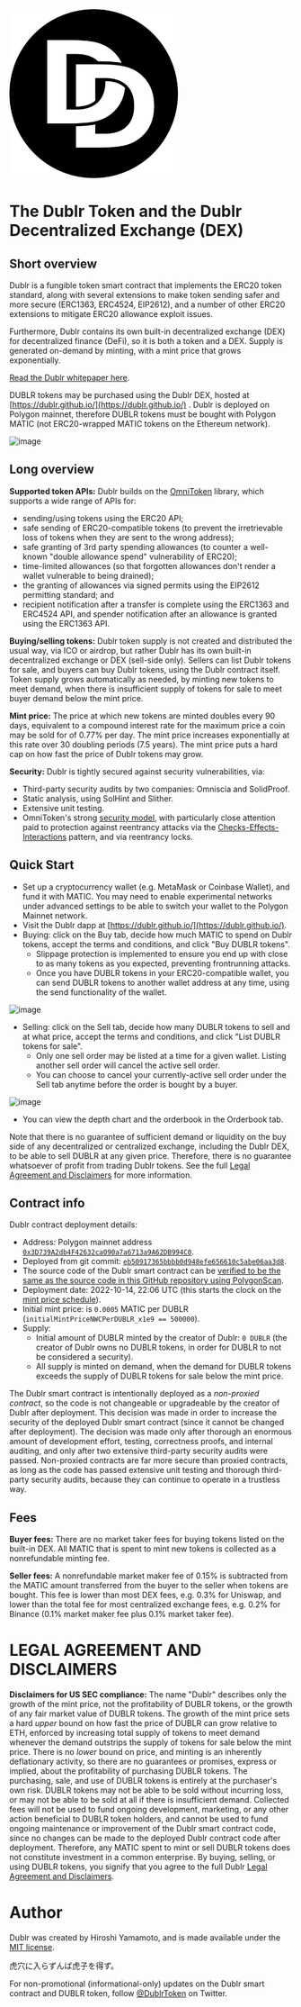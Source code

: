 <img alt="Dublr Logo" height="300" width = "300" src="https://raw.githubusercontent.com/dublr/dublr/main/icon.png">

# The Dublr Token and the Dublr Decentralized Exchange (DEX)

## Short overview

Dublr is a fungible token smart contract that implements the ERC20 token standard, along with several extensions to make token sending safer and more secure (ERC1363, ERC4524, EIP2612), and a number of other ERC20 extensions to mitigate ERC20 allowance exploit issues.

Furthermore, Dublr contains its own built-in decentralized exchange (DEX) for decentralized finance (DeFi), so it is both a token and a DEX. Supply is generated on-demand by minting, with a mint price that grows exponentially.

[Read the Dublr whitepaper here](https://docs.google.com/viewer?url=https://github.com/dublr/dublr/raw/main/whitepaper.pdf).

DUBLR tokens may be purchased using the Dublr DEX, hosted at [https://dublr.github.io/](https://dublr.github.io/) . Dublr is deployed on Polygon mainnet, therefore DUBLR tokens must be bought with Polygon MATIC (not ERC20-wrapped MATIC tokens on the Ethereum network).

![image](https://user-images.githubusercontent.com/97215152/197721148-51498198-6c94-4407-9a75-59c8b1484ee3.png)

## Long overview

**Supported token APIs:** Dublr builds on the [OmniToken](contracts/main/OmniToken) library, which supports a wide range of APIs for:
  * sending/using tokens using the ERC20 API;
  * safe sending of ERC20-compatible tokens (to prevent the irretrievable loss of tokens when they are sent to the wrong address);
  * safe granting of 3rd party spending allowances (to counter a well-known "double allowance spend" vulnerability of ERC20);
  * time-limited allowances (so that forgotten allowances don't render a wallet vulnerable to being drained);
  * the granting of allowances via signed permits using the EIP2612 permitting standard; and
  * recipient notification after a transfer is complete using the ERC1363 and ERC4524 API, and spender notification after an allowance is granted using the ERC1363 API.

**Buying/selling tokens:** Dublr token supply is not created and distributed the usual way, via ICO or airdrop, but rather Dublr has its own built-in decentralized exchange or DEX (sell-side only). Sellers can list Dublr tokens for sale, and buyers can buy Dublr tokens, using the Dublr contract itself. Token supply grows automatically as needed, by minting new tokens to meet demand, when there is insufficient supply of tokens for sale to meet buyer demand below the mint price.

**Mint price:** The price at which new tokens are minted doubles every 90 days, equivalent to a compound interest rate for the maximum price a coin may be sold for of 0.77% per day. The mint price increases exponentially at this rate over 30 doubling periods (7.5 years). The mint price puts a hard cap on how fast the price of Dublr tokens may grow.

**Security:** Dublr is tightly secured against security vulnerabilities, via:

* Third-party security audits by two companies: Omniscia and SolidProof.
* Static analysis, using SolHint and Slither.
* Extensive unit testing.
* OmniToken's strong [security model](contracts/main/OmniToken#erc20-extensions-and-deviations-from-standards-to-increase-security), with particularly close attention paid to protection against reentrancy attacks via the [Checks-Effects-Interactions](https://blog.openzeppelin.com/reentrancy-after-istanbul/) pattern, and via reentrancy locks.

## Quick Start

* Set up a cryptocurrency wallet (e.g. MetaMask or Coinbase Wallet), and fund it with MATIC. You may need to enable experimental networks under advanced settings to be able to switch your wallet to the Polygon Mainnet network.
* Visit the Dublr dapp at [https://dublr.github.io/](https://dublr.github.io/).
* Buying: click on the Buy tab, decide how much MATIC to spend on Dublr tokens, accept the terms and conditions, and click "Buy DUBLR tokens".
  * Slippage protection is implemented to ensure you end up with close to as many tokens as you expected, preventing frontrunning attacks.
  * Once you have DUBLR tokens in your ERC20-compatible wallet, you can send DUBLR tokens to another wallet address at any time, using the send functionality of the wallet.

![image](https://user-images.githubusercontent.com/97215152/197721752-cd8a6e66-e2b8-4b6f-86a0-57dd40567c7a.png)

* Selling: click on the Sell tab, decide how many DUBLR tokens to sell and at what price, accept the terms and conditions, and click "List DUBLR tokens for sale".
  * Only one sell order may be listed at a time for a given wallet. Listing another sell order will cancel the active sell order.
  * You can choose to cancel your currently-active sell order under the Sell tab anytime before the order is bought by a buyer.

![image](https://user-images.githubusercontent.com/97215152/197722095-439aa9fb-a858-4acf-ab32-b941a5f1ed52.png)

* You can view the depth chart and the orderbook in the Orderbook tab.

Note that there is no guarantee of sufficient demand or liquidity on the buy side of any decentralized or centralized exchange, including the Dublr DEX, to be able to sell DUBLR at any given price. Therefore, there is no guarantee whatsoever of profit from trading Dublr tokens. See the full [Legal Agreement and Disclaimers](https://github.com/dublr/dublr/blob/main/LEGAL.md) for more information.

## Contract info

Dublr contract deployment details:

* Address: Polygon mainnet address [`0x3D739A2db4F42632ca090a7a6713a9A62DB994C0`](https://polygonscan.com/token/0x3D739A2db4F42632ca090a7a6713a9A62DB994C0).
* Deployed from git commit: [`eb50917365bbbb0d948efe656610c5abe06aa3d8`](https://github.com/dublr/dublr/tree/eb50917365bbbb0d948efe656610c5abe06aa3d8).
* The source code of the Dublr smart contract can be [verified to be the same as the source code in this GitHub repository using PolygonScan](https://polygonscan.com/address/0x3D739A2db4F42632ca090a7a6713a9A62DB994C0#code).
* Deployment date: 2022-10-14, 22:06 UTC (this starts the clock on the [mint price schedule](contracts/main/Dublr#getting-the-current-mint-price)).
* Initial mint price: is `0.0005` MATIC per DUBLR (`initialMintPriceNWCPerDUBLR_x1e9 == 500000`).
* Supply:
  * Initial amount of DUBLR minted by the creator of Dublr: `0 DUBLR` (the creator of Dublr owns no DUBLR tokens, in order for DUBLR to not be considered a security).
  * All supply is minted on demand, when the demand for DUBLR tokens exceeds the supply of DUBLR tokens for sale below the mint price.

The Dublr smart contract is intentionally deployed as a *non-proxied contract*, so the code is not changeable or upgradeable by the creator of Dublr after deployment. This decision was made in order to increase the security of the deployed Dublr smart contract (since it cannot be changed after deployment). The decision was made only after thorough an enormous amount of development effort, testing, correctness proofs, and internal auditing, and only after two extensive third-party security audits were passed. Non-proxied contracts are far more secure than proxied contracts, as long as the code has passed extensive unit testing and thorough third-party security audits, because they can continue to operate in a trustless way.

## Fees

**Buyer fees:** There are no market taker fees for buying tokens listed on the built-in DEX. All MATIC that is spent to mint new tokens is collected as a nonrefundable minting fee.

**Seller fees:** A nonrefundable market maker fee of 0.15% is subtracted from the MATIC amount transferred from the buyer to the seller when tokens are bought. This fee is lower than most DEX fees, e.g. 0.3% for Uniswap, and lower than the total fee for most centralized exchange fees, e.g. 0.2% for Binance (0.1% market maker fee plus 0.1% market taker fee).

# LEGAL AGREEMENT AND DISCLAIMERS

**Disclaimers for US SEC compliance:** The name "Dublr" describes only the growth of the mint price, not the profitability of DUBLR tokens, or the growth of any fair market value of DUBLR tokens. The growth of the mint price sets a hard <i>upper</i> bound on how fast the price of DUBLR can grow relative to ETH, enforced by increasing total supply of tokens to meet demand whenever the demand outstrips the supply of tokens for sale below the mint price. There is no <i>lower</i> bound on price, and minting is an inherently deflationary activity, so there are no guarantees or promises, express or implied, about the profitability of purchasing DUBLR tokens. The purchasing, sale, and use of DUBLR tokens is entirely at the purchaser's own risk. DUBLR tokens may not be able to be sold without incurring loss, or may not be able to be sold at all if there is insufficient demand. Collected fees will not be used to fund ongoing development, marketing, or any other action beneficial to DUBLR token holders, and cannot be used to fund ongoing maintenance or improvement of the Dublr smart contract code, since no changes can be made to the deployed Dublr contract code after deployment. Therefore, any MATIC spent to mint or sell DUBLR tokens does not constitute investment in a common enterprise. By buying, selling, or using DUBLR tokens, you signify that you agree to the full Dublr [Legal Agreement and Disclaimers](https://github.com/dublr/dublr/blob/main/LEGAL.md).

# Author

Dublr was created by Hiroshi Yamamoto, and is made available under the [MIT license](LICENSE).

虎穴に入らずんば虎子を得ず。

For non-promotional (informational-only) updates on the Dublr smart contract and DUBLR token, follow [@DublrToken](https://twitter.com/DublrToken) on Twitter.

